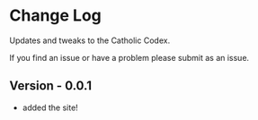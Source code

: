 # Change Log
Updates and tweaks to the Catholic Codex.

If you find an issue or have a problem please submit as an issue.

## Version - 0.0.1

- added the site!
